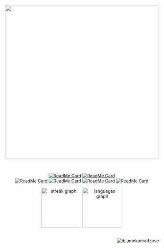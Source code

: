 
###






###


###



###

<div align="center">   
 <img src=https://i.imgur.com/m9M9ay2.png height="500" />
  </div> 
<br/>


  <div align="center"> 
<br />

    
[![ReadMe Card](https://github-readme-stats.vercel.app/api/pin/?username=iblamekonradzuse&repo=version_control&theme=rose_pine&hide_border=true&height=20)](https://github.com/iblamekonradzuse/version_control)
[![ReadMe Card](https://github-readme-stats.vercel.app/api/pin/?username=iblamekonradzuse&repo=space_invaders_like_game&theme=rose_pine&hide_border=true&height=20)](https://github.com/iblamekonradzuse/space_invaders_like_game)
</br>
[![ReadMe Card](https://github-readme-stats.vercel.app/api/pin/?username=iblamekonradzuse&repo=habit_tracker&theme=rose_pine&hide_border=true&height=20)](https://github.com/iblamekonradzuse/habit_tracker)
[![ReadMe Card](https://github-readme-stats.vercel.app/api/pin/?username=iblamekonradzuse&repo=fitness_tracker_rust&theme=rose_pine&hide_border=true&height=20)](https://github.com/iblamekonradzuse/fitness_tracker_rust)
[![ReadMe Card](https://github-readme-stats.vercel.app/api/pin/?username=iblamekonradzuse&repo=python_automations&theme=rose_pine&hide_border=true&height=20)](https://github.com/iblamekonradzuse/python_automations)
[![ReadMe Card](https://github-readme-stats.vercel.app/api/pin/?username=iblamekonradzuse&repo=study_tracker&theme=rose_pine&hide_border=true&height=20)](https://github.com/iblamekonradzuse/study_tracker)

<div align="center">
  <img src="https://streak-stats.demolab.com?user=iblamekonradzuse&locale=en&mode=daily&theme=rose-pine&hide_border=true&border_radius=5" height="130" alt="streak graph"  />
  <img src="https://github-readme-stats.vercel.app/api/top-langs?username=iblamekonradzuse&locale=en&hide_title=true&layout=compact&card_width=320&langs_count=12&theme=rose_pine&hide_border=true" height="130" alt="languages graph"  />
  
</div>
<br/>

<p align="right"> <img src="https://komarev.com/ghpvc/?username=iblamekonradzuse&label=Profile%20views&color=3c3836&label=clicks&style=for-the-badge" alt="iblamekonradzuse" /> </p>
